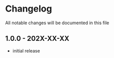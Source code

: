 # Changelog

All notable changes will be documented in this file

## 1.0.0 - 202X-XX-XX

- initial release

